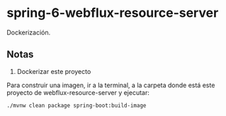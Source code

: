 # spring-6-webflux-resource-server

Dockerización.

## Notas

1. Dockerizar este proyecto

Para construir una imagen, ir a la terminal, a la carpeta donde está este proyecto de webflux-resource-server y ejecutar:

`./mvnw clean package spring-boot:build-image`